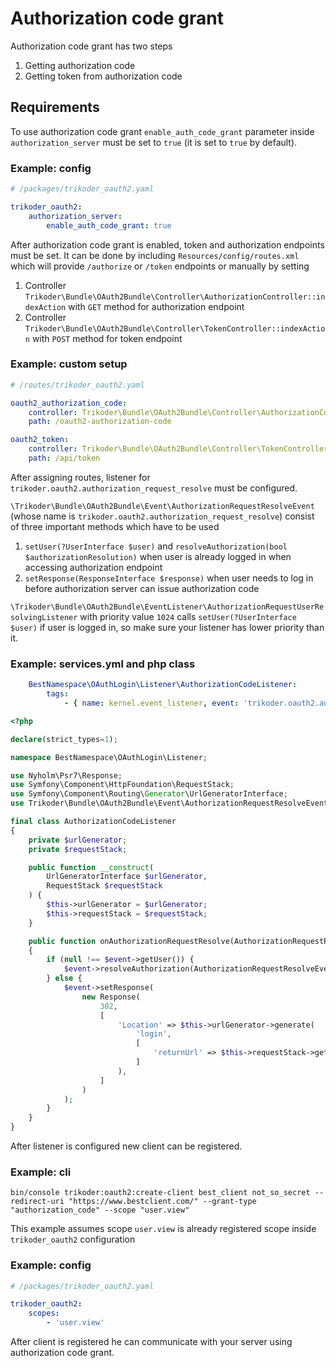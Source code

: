 # Authorization code grant

Authorization code grant has two steps

1. Getting authorization code
2. Getting token from authorization code

## Requirements

To use authorization code grant `enable_auth_code_grant` parameter inside `authorization_server` must be set to `true` (it is set to `true` by default).

### Example: config

```yaml
# /packages/trikoder_oauth2.yaml

trikoder_oauth2:
    authorization_server:
        enable_auth_code_grant: true
```

After authorization code grant is enabled, token and authorization endpoints must be set.
It can be done by including `Resources/config/routes.xml` which will provide `/authorize` or `/token` endpoints or manually by setting

1. Controller `Trikoder\Bundle\OAuth2Bundle\Controller\AuthorizationController::indexAction` with `GET` method for authorization endpoint
2. Controller `Trikoder\Bundle\OAuth2Bundle\Controller\TokenController::indexAction` with `POST` method for token endpoint

### Example: custom setup

```yaml
# /routes/trikoder_oauth2.yaml

oauth2_authorization_code:
    controller: Trikoder\Bundle\OAuth2Bundle\Controller\AuthorizationController::indexAction
    path: /oauth2-authorization-code

oauth2_token:
    controller: Trikoder\Bundle\OAuth2Bundle\Controller\TokenController::indexAction
    path: /api/token
```

After assigning routes, listener for `trikoder.oauth2.authorization_request_resolve` must be configured.

`\Trikoder\Bundle\OAuth2Bundle\Event\AuthorizationRequestResolveEvent` (whose name is `trikoder.oauth2.authorization_request_resolve`) consist of three important methods which have to be used

1. `setUser(?UserInterface $user)` and `resolveAuthorization(bool $authorizationResolution)` when user is already logged in when accessing authorization endpoint
2. `setResponse(ResponseInterface $response)` when user needs to log in before authorization server can issue authorization code

`\Trikoder\Bundle\OAuth2Bundle\EventListener\AuthorizationRequestUserResolvingListener` with priority value `1024` calls `setUser(?UserInterface $user)` if user is logged in, so make sure your listener has lower priority than it.

### Example: services.yml and php class

```yaml
    BestNamespace\OAuthLogin\Listener\AuthorizationCodeListener:
        tags:
            - { name: kernel.event_listener, event: 'trikoder.oauth2.authorization_request_resolve', method: onAuthorizationRequestResolve }
```

```php
<?php

declare(strict_types=1);

namespace BestNamespace\OAuthLogin\Listener;

use Nyholm\Psr7\Response;
use Symfony\Component\HttpFoundation\RequestStack;
use Symfony\Component\Routing\Generator\UrlGeneratorInterface;
use Trikoder\Bundle\OAuth2Bundle\Event\AuthorizationRequestResolveEvent;

final class AuthorizationCodeListener
{
    private $urlGenerator;
    private $requestStack;

    public function __construct(
        UrlGeneratorInterface $urlGenerator,
        RequestStack $requestStack
    ) {
        $this->urlGenerator = $urlGenerator;
        $this->requestStack = $requestStack;
    }

    public function onAuthorizationRequestResolve(AuthorizationRequestResolveEvent $event)
    {
        if (null !== $event->getUser()) {
            $event->resolveAuthorization(AuthorizationRequestResolveEvent::AUTHORIZATION_APPROVED);
        } else {
            $event->setResponse(
                new Response(
                    302,
                    [
                        'Location' => $this->urlGenerator->generate(
                            'login',
                            [
                                'returnUrl' => $this->requestStack->getMasterRequest()->getUri(),
                            ]
                        ),
                    ]
                )
            );
        }
    }
}
```

After listener is configured new client can be registered.

### Example: cli

```
bin/console trikoder:oauth2:create-client best_client not_so_secret --redirect-uri "https://www.bestclient.com/" --grant-type "authorization_code" --scope "user.view"
```

This example assumes scope `user.view` is already registered scope inside `trikoder_oauth2` configuration

### Example: config

```yaml
# /packages/trikoder_oauth2.yaml

trikoder_oauth2:
    scopes:
        - 'user.view'
```

After client is registered he can communicate with your server using authorization code grant.
